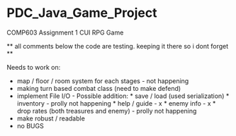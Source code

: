 # PDC_Java_Game_Project
COMP603 Assignment 1 CUI RPG Game


** all comments below the code are testing. keeping it there so i dont forget **

Needs to work on:
* map / floor / room system for each stages - not happening
* making turn based combat class (need to make defend)
* implement File I/O
            - Possible addition:
              * save / load (used serialization)
              * inventory - prolly not happening
              * help / guide - x
              * enemy info - x
              * drop rates (both treasures and enemy) - prolly not happening
* make robust / readable
* no BUGS
